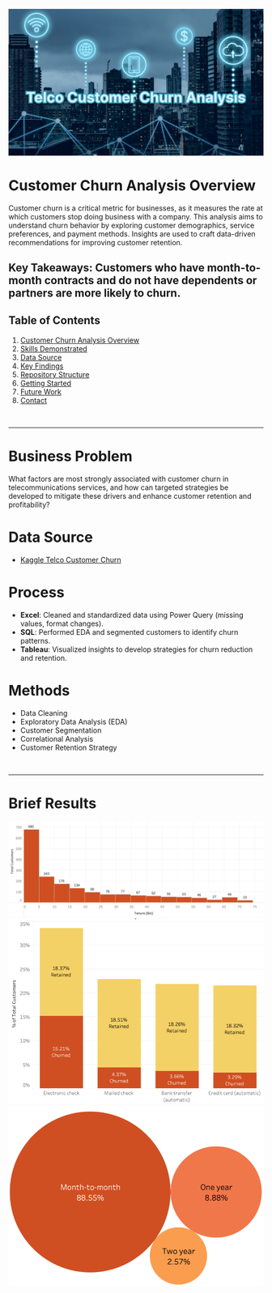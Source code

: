 ![Banner](Images/TelcoCustomerChurnAnalysis.png)

# **Customer Churn Analysis Overview**

Customer churn is a critical metric for businesses, as it measures the rate at which customers stop doing business with a company. This analysis aims to understand churn behavior by exploring customer demographics, service preferences, and payment methods. Insights are used to craft data-driven recommendations for improving customer retention.

## Key Takeaways: Customers who have month-to-month contracts and do not have dependents or partners are more likely to churn.


## Table of Contents

1. [Customer Churn Analysis Overview](#customer-churn-analysis-overview)
2. [Skills Demonstrated](https://www.notion.so/Github-175c2e344087804eb9a7f48984a5d236?pvs=21)
3. [Data Source](https://www.notion.so/Github-175c2e344087804eb9a7f48984a5d236?pvs=21)
4. [Key Findings](https://www.notion.so/Github-175c2e344087804eb9a7f48984a5d236?pvs=21)
5. [Repository Structure](https://www.notion.so/Github-175c2e344087804eb9a7f48984a5d236?pvs=21)
6. [Getting Started](https://www.notion.so/Github-175c2e344087804eb9a7f48984a5d236?pvs=21)
7. [Future Work](https://www.notion.so/Github-175c2e344087804eb9a7f48984a5d236?pvs=21)
8. [Contact](https://www.notion.so/Github-175c2e344087804eb9a7f48984a5d236?pvs=21)

<Br>

---

# **Business Problem**
What factors are most strongly associated with customer churn in telecommunications services, and how can targeted strategies be developed to mitigate these drivers and enhance customer retention and profitability?

# **Data Source**
- [Kaggle Telco Customer Churn](https://www.kaggle.com/rikdifos/credit-card-approval-prediction](https://www.kaggle.com/datasets/blastchar/telco-customer-churn/data))

# **Process**
- **Excel**: Cleaned and standardized data using Power Query (missing values, format changes).
- **SQL**: Performed EDA and segmented customers to identify churn patterns.
- **Tableau**: Visualized insights to develop strategies for churn reduction and retention.

# **Methods**
- Data Cleaning
- Exploratory Data Analysis (EDA)
- Customer Segmentation
- Correlational Analysis
- Customer Retention Strategy

<Br>
  
---

# **Brief Results**

![ChurnDistributionbyTenure](Images/ChurnDistributionbyTenure.png)
![ChurnbyPaymentMethod](Images/ChurnbyPaymentMethod.png)
![CustomerChurnbyContract](Images/CustomerChurnbyContract.png)



